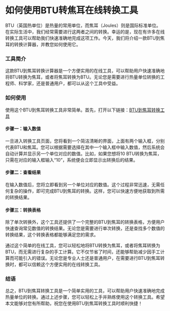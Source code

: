 如何使用BTU转焦耳在线转换工具
================

BTU（英国热单位）是热量的常用单位，而焦耳（Joules）则是国际标准单位。在实际生活中，我们经常需要进行这两者之间的转换。幸运的是，现在有许多在线转换工具可以帮助我们快速准确地完成这项工作。今天，我们将介绍一款BTU到焦耳的转换计算器，并教您如何使用它。

### 工具简介

这款BTU到焦耳转换计算器是一个方便实用的在线工具，可以帮助用户快速准确地将BTU转换为焦耳，或者将焦耳转换为BTU。无论您是需要进行热量单位转换的工程师、科学家，还是普通用户，都可以从这个工具中受益。

### 如何使用

使用这个BTU到焦耳转换工具非常简单。首先，打开以下链接：[BTU到焦耳转换工具](https://www.onlinecalculatorsfree.com/zh-cn/convert/btu-to-joules.html)

#### 步骤一：输入数值

一旦进入转换工具页面，您将看到一个简洁清晰的界面，上面有两个输入框，分别代表BTU和焦耳。您可以根据需要选择在其中一个输入框中输入数值，然后系统会自动计算并显示另一个单位对应的数值。比如，如果您想将10 BTU转换为焦耳，只需在对应的输入框输入“10”，系统便会立即显示出转换后的结果。

#### 步骤二：查看结果

在输入数值后，您将立即看到另一个单位对应的数值。这个过程非常迅速，无需任何复杂的操作，即可完成BTU到焦耳的转换。这样，您可以快速方便地获取到所需的转换结果。

#### 步骤三：转换表格

除了单次转换外，这个工具还提供了一个完整的BTU到焦耳的转换表格，方便用户快速查询常见数值的转换结果。无论您是需要进行单次转换，还是查找多个数值的转换结果，这个转换表格都能够满足您的需求。

通过这个简单的在线工具，您可以轻松地将BTU转换为焦耳，或者将焦耳转换为BTU，而无需进行复杂的手工计算。它不仅节省了时间，还能够帮助减少因手工计算而可能引入的错误。无论您是专业人士还是普通用户，在需要进行BTU到焦耳转换时，都可以信赖这个方便实用的在线转换工具。

### 结语

总之，BTU到焦耳转换工具是一个简单实用的工具，可以帮助用户快速准确地完成热量单位的转换。通过上述步骤，您可以轻松上手并熟练使用这个转换工具。希望本文能够对您有所帮助，祝您在使用BTU到焦耳转换工具时顺利快捷！